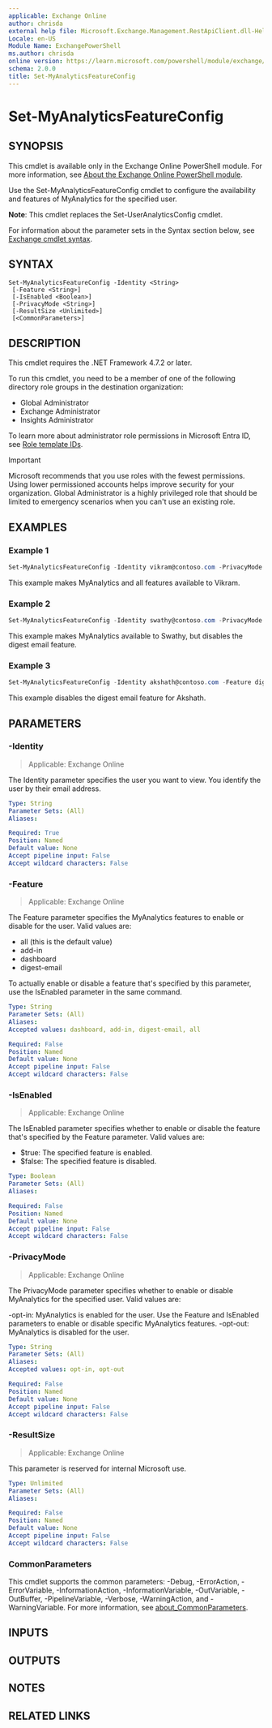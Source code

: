 ```yaml
---
applicable: Exchange Online
author: chrisda
external help file: Microsoft.Exchange.Management.RestApiClient.dll-Help.xml
Locale: en-US
Module Name: ExchangePowerShell
ms.author: chrisda
online version: https://learn.microsoft.com/powershell/module/exchange/set-myanalyticsfeatureconfig
schema: 2.0.0
title: Set-MyAnalyticsFeatureConfig
---
```


# Set-MyAnalyticsFeatureConfig

## SYNOPSIS
This cmdlet is available only in the Exchange Online PowerShell module. For more information, see [About the Exchange Online PowerShell module](https://aka.ms/exov3-module).

Use the Set-MyAnalyticsFeatureConfig cmdlet to configure the availability and features of MyAnalytics for the specified user.

**Note**: This cmdlet replaces the Set-UserAnalyticsConfig cmdlet.

For information about the parameter sets in the Syntax section below, see [Exchange cmdlet syntax](https://learn.microsoft.com/powershell/exchange/exchange-cmdlet-syntax).

## SYNTAX

```
Set-MyAnalyticsFeatureConfig -Identity <String>
 [-Feature <String>]
 [-IsEnabled <Boolean>]
 [-PrivacyMode <String>]
 [-ResultSize <Unlimited>]
 [<CommonParameters>]
```

## DESCRIPTION
This cmdlet requires the .NET Framework 4.7.2 or later.

To run this cmdlet, you need to be a member of one of the following directory role groups in the destination organization:

- Global Administrator
- Exchange Administrator
- Insights Administrator

To learn more about administrator role permissions in Microsoft Entra ID, see [Role template IDs](https://learn.microsoft.com/entra/identity/role-based-access-control/permissions-reference#role-template-ids).

> [!IMPORTANT]
> Microsoft recommends that you use roles with the fewest permissions. Using lower permissioned accounts helps improve security for your organization. Global Administrator is a highly privileged role that should be limited to emergency scenarios when you can't use an existing role.

## EXAMPLES

### Example 1
```powershell
Set-MyAnalyticsFeatureConfig -Identity vikram@contoso.com -PrivacyMode opt-in
```

This example makes MyAnalytics and all features available to Vikram.

### Example 2
```powershell
Set-MyAnalyticsFeatureConfig -Identity swathy@contoso.com -PrivacyMode opt-in -Feature digest-email -IsEnabled $false
```

This example makes MyAnalytics available to Swathy, but disables the digest email feature.

### Example 3
```powershell
Set-MyAnalyticsFeatureConfig -Identity akshath@contoso.com -Feature digest-email -IsEnabled $false
```

This example disables the digest email feature for Akshath.

## PARAMETERS

### -Identity

> Applicable: Exchange Online

The Identity parameter specifies the user you want to view. You identify the user by their email address.

```yaml
Type: String
Parameter Sets: (All)
Aliases:

Required: True
Position: Named
Default value: None
Accept pipeline input: False
Accept wildcard characters: False
```

### -Feature

> Applicable: Exchange Online

The Feature parameter specifies the MyAnalytics features to enable or disable for the user. Valid values are:

- all (this is the default value)
- add-in
- dashboard
- digest-email

To actually enable or disable a feature that's specified by this parameter, use the IsEnabled parameter in the same command.

```yaml
Type: String
Parameter Sets: (All)
Aliases:
Accepted values: dashboard, add-in, digest-email, all

Required: False
Position: Named
Default value: None
Accept pipeline input: False
Accept wildcard characters: False
```

### -IsEnabled

> Applicable: Exchange Online

The IsEnabled parameter specifies whether to enable or disable the feature that's specified by the Feature parameter. Valid values are:

- $true: The specified feature is enabled.
- $false: The specified feature is disabled.

```yaml
Type: Boolean
Parameter Sets: (All)
Aliases:

Required: False
Position: Named
Default value: None
Accept pipeline input: False
Accept wildcard characters: False
```

### -PrivacyMode

> Applicable: Exchange Online

The PrivacyMode parameter specifies whether to enable or disable MyAnalytics for the specified user. Valid values are:

-opt-in: MyAnalytics is enabled for the user. Use the Feature and IsEnabled parameters to enable or disable specific MyAnalytics features.
-opt-out: MyAnalytics is disabled for the user.

```yaml
Type: String
Parameter Sets: (All)
Aliases:
Accepted values: opt-in, opt-out

Required: False
Position: Named
Default value: None
Accept pipeline input: False
Accept wildcard characters: False
```

### -ResultSize

> Applicable: Exchange Online

This parameter is reserved for internal Microsoft use.

```yaml
Type: Unlimited
Parameter Sets: (All)
Aliases:

Required: False
Position: Named
Default value: None
Accept pipeline input: False
Accept wildcard characters: False
```

### CommonParameters
This cmdlet supports the common parameters: -Debug, -ErrorAction, -ErrorVariable, -InformationAction, -InformationVariable, -OutVariable, -OutBuffer, -PipelineVariable, -Verbose, -WarningAction, and -WarningVariable. For more information, see [about_CommonParameters](https://go.microsoft.com/fwlink/p/?LinkID=113216).

## INPUTS

## OUTPUTS

## NOTES

## RELATED LINKS
